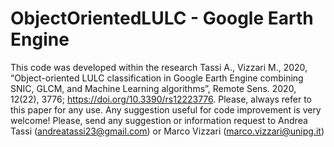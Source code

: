 # ObjectOrientedLULC - Google Earth Engine
This code was developed within the research Tassi A., Vizzari M., 2020, 
“Object-oriented LULC classification in Google Earth Engine combining SNIC, GLCM, and Machine Learning algorithms”, 
Remote Sens. 2020, 12(22), 3776; https://doi.org/10.3390/rs12223776. Please, always refer to this paper for any use. Any suggestion useful for code improvement is very welcome!
Please, send any suggestion or information request to Andrea Tassi (andreatassi23@gmail.com) or Marco Vizzari (marco.vizzari@unipg.it)
